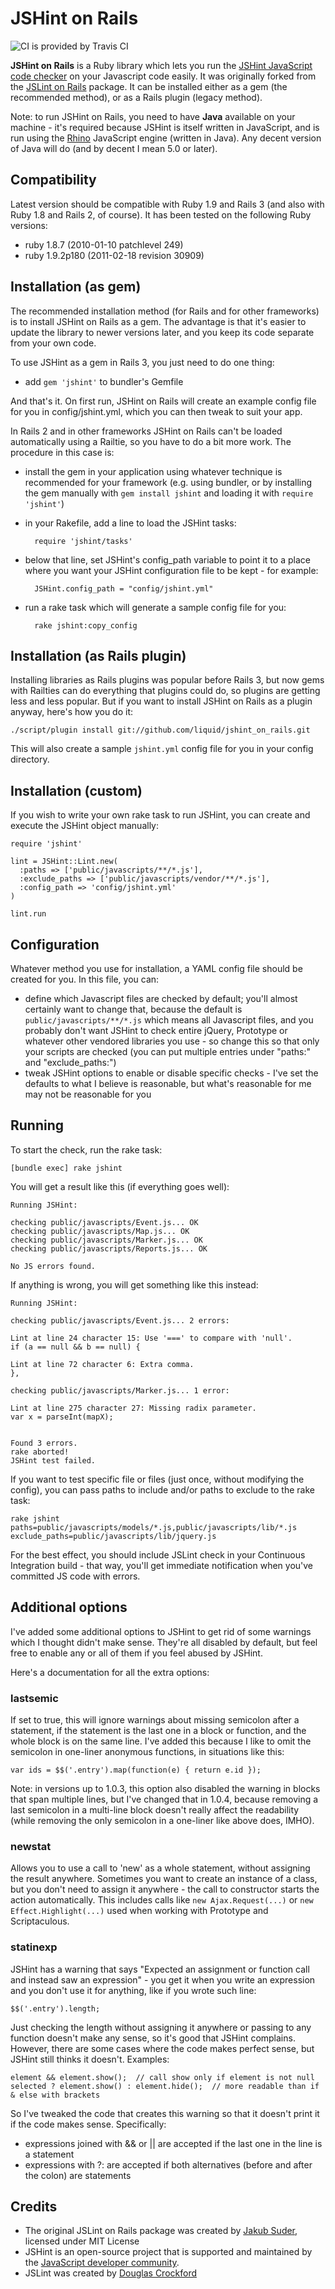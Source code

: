# JSHint on Rails

![](http://travis-ci.org/liquid/jshint_on_rails.png "CI is provided by Travis CI")

**JSHint on Rails** is a Ruby library which lets you run the [JSHint JavaScript code checker](https://jshint.com) on your Javascript code easily.
It was originally forked from the [JSLint on Rails](http://github.com/psionides/jslint_on_rails) package.
It can be installed either as a gem (the recommended method), or as a Rails plugin (legacy method).

Note: to run JSHint on Rails, you need to have **Java** available on your machine - it's required because JSHint is
itself written in JavaScript, and is run using the [Rhino](http://www.mozilla.org/rhino) JavaScript engine (written in
Java). Any decent version of Java will do (and by decent I mean 5.0 or later).


## Compatibility

Latest version should be compatible with Ruby 1.9 and Rails 3 (and also with Ruby 1.8 and Rails 2, of course).
It has been tested on the following Ruby versions:

* ruby 1.8.7 (2010-01-10 patchlevel 249)
* ruby 1.9.2p180 (2011-02-18 revision 30909)

## Installation (as gem)

The recommended installation method (for Rails and for other frameworks) is to install JSHint on Rails as a gem. The
advantage is that it's easier to update the library to newer versions later, and you keep its code separate from your
own code.

To use JSHint as a gem in Rails 3, you just need to do one thing:

* add `gem 'jshint'` to bundler's Gemfile

And that's it. On first run, JSHint on Rails will create an example config file for you in config/jshint.yml, which
you can then tweak to suit your app.

In Rails 2 and in other frameworks JSHint on Rails can't be loaded automatically using a Railtie, so you have to do a
bit more work. The procedure in this case is:

* install the gem in your application using whatever technique is recommended for your framework (e.g. using bundler,
or by installing the gem manually with `gem install jshint` and loading it with `require 'jshint'`)
* in your Rakefile, add a line to load the JSHint tasks:

        require 'jshint/tasks'

* below that line, set JSHint's config_path variable to point it to a place where you want your JSHint configuration
file to be kept - for example:

        JSHint.config_path = "config/jshint.yml"

* run a rake task which will generate a sample config file for you:

        rake jshint:copy_config


## Installation (as Rails plugin)

Installing libraries as Rails plugins was popular before Rails 3, but now gems with Railties can do everything that
plugins could do, so plugins are getting less and less popular. But if you want to install JSHint on Rails as a plugin
anyway, here's how you do it:

    ./script/plugin install git://github.com/liquid/jshint_on_rails.git

This will also create a sample `jshint.yml` config file for you in your config directory.


## Installation (custom)

If you wish to write your own rake task to run JSHint, you can create and execute the JSHint object manually:

    require 'jshint'

    lint = JSHint::Lint.new(
      :paths => ['public/javascripts/**/*.js'],
      :exclude_paths => ['public/javascripts/vendor/**/*.js'],
      :config_path => 'config/jshint.yml'
    )

    lint.run


## Configuration

Whatever method you use for installation, a YAML config file should be created for you. In this file, you can:

* define which Javascript files are checked by default; you'll almost certainly want to change that, because the default
is `public/javascripts/**/*.js` which means all Javascript files, and you probably don't want JSHint to check entire
jQuery, Prototype or whatever other vendored libraries you use - so change this so that only your scripts are checked (you can
put multiple entries under "paths:" and "exclude_paths:")
* tweak JSHint options to enable or disable specific checks - I've set the defaults to what I believe is reasonable,
but what's reasonable for me may not be reasonable for you


## Running

To start the check, run the rake task:

    [bundle exec] rake jshint

You will get a result like this (if everything goes well):

    Running JSHint:

    checking public/javascripts/Event.js... OK
    checking public/javascripts/Map.js... OK
    checking public/javascripts/Marker.js... OK
    checking public/javascripts/Reports.js... OK

    No JS errors found.

If anything is wrong, you will get something like this instead:

    Running JSHint:

    checking public/javascripts/Event.js... 2 errors:

    Lint at line 24 character 15: Use '===' to compare with 'null'.
    if (a == null && b == null) {

    Lint at line 72 character 6: Extra comma.
    },

    checking public/javascripts/Marker.js... 1 error:

    Lint at line 275 character 27: Missing radix parameter.
    var x = parseInt(mapX);


    Found 3 errors.
    rake aborted!
    JSHint test failed.

If you want to test specific file or files (just once, without modifying the config), you can pass paths to include
and/or paths to exclude to the rake task:

    rake jshint paths=public/javascripts/models/*.js,public/javascripts/lib/*.js exclude_paths=public/javascripts/lib/jquery.js

For the best effect, you should include JSLint check in your Continuous Integration build - that way, you'll get
immediate notification when you've committed JS code with errors.


## Additional options

I've added some additional options to JSHint to get rid of some warnings which I thought didn't make sense. They're all
disabled by default, but feel free to enable any or all of them if you feel abused by JSHint.

Here's a documentation for all the extra options:


### lastsemic

If set to true, this will ignore warnings about missing semicolon after a statement, if the statement is the last one in
a block or function, and the whole block is on the same line. I've added this because I like to omit the semicolon in
one-liner anonymous functions, in situations like this:

    var ids = $$('.entry').map(function(e) { return e.id });

Note: in versions up to 1.0.3, this option also disabled the warning in blocks that span multiple lines, but I've
changed that in 1.0.4, because removing a last semicolon in a multi-line block doesn't really affect the readability
(while removing the only semicolon in a one-liner like above does, IMHO).


### newstat

Allows you to use a call to 'new' as a whole statement, without assigning the result anywhere. Sometimes you want to
create an instance of a class, but you don't need to assign it anywhere - the call to constructor starts the action
automatically. This includes calls like `new Ajax.Request(...)` or `new Effect.Highlight(...)` used when working with
Prototype and Scriptaculous.


### statinexp

JSHint has a warning that says "Expected an assignment or function call and instead saw an expression" - you get it
when you write an expression and you don't use it for anything, like if you wrote such line:

    $$('.entry').length;

Just checking the length without assigning it anywhere or passing to any function doesn't make any sense, so it's good
that JSHint complains. However, there are some cases where the code makes perfect sense, but JSHint still thinks it
doesn't. Examples:

    element && element.show();  // call show only if element is not null
    selected ? element.show() : element.hide();  // more readable than if & else with brackets

So I've tweaked the code that creates this warning so that it doesn't print it if the code makes sense. Specifically:

* expressions joined with && or || are accepted if the last one in the line is a statement
* expressions with ?: are accepted if both alternatives (before and after the colon) are statements


## Credits

* The original JSLint on Rails package was created by [Jakub Suder](http://psionides.jogger.pl), licensed under MIT License
* JSHint is an open-source project that is supported and maintained by the [JavaScript developer community](https://github.com/jshint/jshint).
* JSLint was created by [Douglas Crockford](http://jslint.com)
